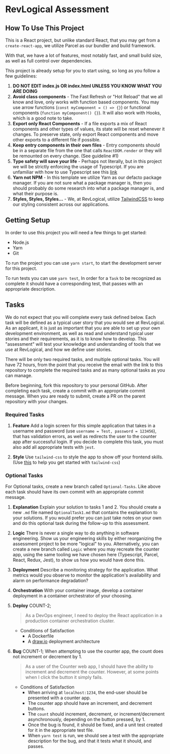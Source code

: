# RevLogical Assessment

## How To Use This Project

This is a React project, but unlike standard React, that you may get from a `create-react-app`, we utilize Parcel as our bundler and build framework.

With that, we have a lot of features, most notably fast, and small build size, as well as full control over dependencies.

This project is already setup for you to start using, so long as you follow a few guidelines:

1. **DO NOT EDIT index.js OR index.html UNLESS YOU KNOW WHAT YOU ARE DOING**
2. **Avoid class components** - The Fast Refresh or "Hot Reload" that we all know and love, only works with function based components. You may use arrow functions (`const myComponent = () => {}`) or functional components (`function myComponent() {}`). It will also work with Hooks, which is a good note to take.
3. **Export only React Components** - If a file exports a mix of React components and other types of values, its state will be reset whenever it changes. To preserve state, only export React components and move other exports to a different file if possible.
4. **Keep entry components in their own files** - Entry components should be in a separate file from the one that calls `ReactDOM.render` or they will be remounted on every change. (See guideline #1)
5. **Type safety will save your life** - Perhaps not literally, but in this project we will be strictly enforcing the usage of Typescript. If you are unfamiliar with how to use Typescript see this [link](https://typeofnan.dev/your-first-react-typescript-project-todo-app/)
6. **Yarn not NPM** - In this template we utilize Yarn as our defacto package manager. If you are not sure what a package manager is, then you should probably do some research into what a package manager is, and what their purpose is.
7. **Styles, Styles, Styles...** - We, at RevLogical, utilize [TailwindCSS](https://tailwindcss.com/docs) to keep our styling consistent across our applications.

## Getting Setup

In order to use this project you will need a few things to get started:

- Node.js
- Yarn
- Git

To run the project you can use `yarn start`, to start the development server for this project.

To run tests you can use `yarn test`, In order for a `Task` to be recognized as complete it should have a corresponding test, that passes with an appropriate description.

## Tasks

We do not expect that you will complete every task defined below. Each task will be defined as a typical user story that you would see at RevLogical. As an applicant, it is just as important that you are able to set up your own development environment, as well as read and understand typical user stories and their requirements, as it is to know how to develop. This "assessment" will test your knowledge and understanding of tools that we use at RevLogical, and how we define user stories. 

There will be only two required tasks, and multiple optional tasks. You will have 72 hours, from the point that you receive the email with the link to this repository to complete the required tasks and as many optional tasks as you can manage.

Before beginning, fork this repository to your personal GitHub. After completing each task, create a commit with an appropriate commit message. When you are ready to submit, create a PR on the parent repository with your changes.

### Required Tasks

1. **Feature** Add a login screen for this simple application that takes in a username and password (use `username = Test, password = 123456`), that has validation errors, as well as redirects the user to the counter app after successful login. If you decide to complete this task, you must also add all appropriate tests with `jest`.

2. **Style** Use `tailwind-css` to style the app to show off your frontend skills. (Use [this](https://tailwindcss.com/docs) to help you get started with `tailwind-css`)

### Optional Tasks

For Optional tasks, create a new branch called `Optional-Tasks`. Like above each task should have its own commit with an appropriate commit message.

1. **Explanation** Explain your solution to tasks 1 and 2. You should create a new `.md` file named `OptionalTask1.md` that contains the explanation to your solutions. If you would prefer you can just take notes on your own and do this optional task during the follow-up to this assessment.
2. **Logic** There is never a single way to do anything in software engineering. Show us your engineering skills by either reorganizing the assessment project to be more "logical" to you. Alternatively, you can create a new branch called `Logic` where you may recreate the counter app, using the same tooling we have chosen here (Typescript, Parcel, React, Redux, Jest), to show us how you would have done this.
3. **Deployment** Describe a monitoring strategy for the application. What metrics would you observe to monitor the application's availability and alarm on performance degradation? 
4. **Orchestration** With your container image, develop a container deployment in a container orchestrator of your choosing.
5. **Deploy** COUNT-2;  

    > As a DevOps engineer, I need to deploy the React application in a production container orchestration cluster. 

    - Conditions of Satisfaction
      - A Dockerfile
      - A [draw.io](https://draw.io) deployment architecture
6. **Bug** COUNT-1; When attempting to use the counter app, the count does not increment or decrement by 1.

    > As a user of the Counter web app, I should have the ability to increment and decrement the counter. However, at some points when I click the button it simply fails.

    - Conditions of Satisfaction
      - When arriving at `localhost:1234`, the end-user should be presented with a counter app.
      - The counter app should have an increment, and decrement buttons.
      - The `count` should increment, decrement, or increment/decrement asynchronously, depending on the button pressed, by 1.
      - Once the bug is found, it should be fixed, and a unit test created for it in the appropriate test file.
      - When `yarn test` is run, we should see a test with the appropriate description for the bug, and that it tests what it should, and passes.
